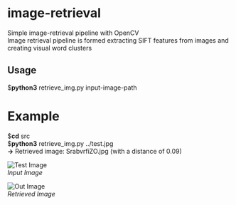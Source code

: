 # image-retrieval
Simple image-retrieval pipeline with OpenCV  
Image retrieval pipeline is formed extracting SIFT features from images and creating visual word clusters  
  
  
## Usage  
$**python3** retrieve_img.py input-image-path  
  
# Example  
$**cd** src  
$**python3** retrieve_img.py ../test.jpg  
**->** Retrieved image: SrabvrfiZO.jpg	(with a distance of 0.09)  
  
![Test Image](https://github.com/cetinsamet/image-retrieval/blob/master/test.jpg)  
*Input Image*  
  
![Out Image](https://github.com/cetinsamet/image-retrieval/blob/master/out.jpg)  
*Retrieved Image*  
